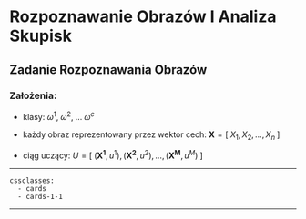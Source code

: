 # Rozpoznawanie Obrazów I Analiza Skupisk

## Zadanie Rozpoznawania Obrazów

### Założenia:

- klasy:  $\omega^1, \; \omega^2, \; \dots \; \omega^c$

- każdy obraz reprezentowany przez wektor cech: $\boldsymbol{X} = [\;X_{1}, X_{2}, \dots, X_{n}\;]$

- ciąg uczący: $U = [\;(\boldsymbol{X^1}, u^1),(\boldsymbol{X^2}, u^2), \dots, (\boldsymbol{X^M }, u^M) \;]$

---
```
cssclasses:
  - cards
  - cards-1-1
```
---





